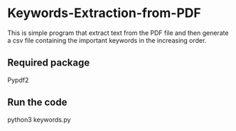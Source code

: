 # Keywords-Extraction-from-PDF
This is simple program that extract text from the PDF file and then generate a csv file containing the important keywords in the increasing order.

## Required package
Pypdf2 

## Run the code
python3 keywords.py

